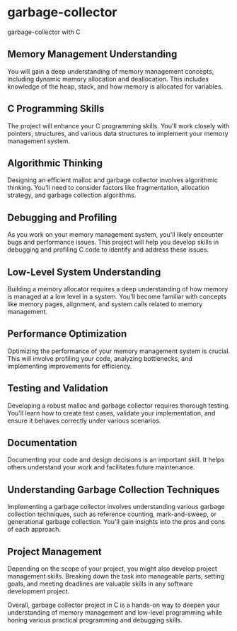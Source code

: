 # garbage-collector
garbage-collector with C

## Memory Management Understanding
You will gain a deep understanding of memory management concepts, including dynamic memory allocation and deallocation. This includes knowledge of the heap, stack, and how memory is allocated for variables.

## C Programming Skills
The project will enhance your C programming skills. You'll work closely with pointers, structures, and various data structures to implement your memory management system.

## Algorithmic Thinking
Designing an efficient malloc and garbage collector involves algorithmic thinking. You'll need to consider factors like fragmentation, allocation strategy, and garbage collection algorithms.

## Debugging and Profiling
As you work on your memory management system, you'll likely encounter bugs and performance issues. This project will help you develop skills in debugging and profiling C code to identify and address these issues.

## Low-Level System Understanding
Building a memory allocator requires a deep understanding of how memory is managed at a low level in a system. You'll become familiar with concepts like memory pages, alignment, and system calls related to memory management.

## Performance Optimization
Optimizing the performance of your memory management system is crucial. This will involve profiling your code, analyzing bottlenecks, and implementing improvements for efficiency.

## Testing and Validation
Developing a robust malloc and garbage collector requires thorough testing. You'll learn how to create test cases, validate your implementation, and ensure it behaves correctly under various scenarios.

## Documentation
Documenting your code and design decisions is an important skill. It helps others understand your work and facilitates future maintenance.

## Understanding Garbage Collection Techniques
Implementing a garbage collector involves understanding various garbage collection techniques, such as reference counting, mark-and-sweep, or generational garbage collection. You'll gain insights into the pros and cons of each approach.

## Project Management
Depending on the scope of your project, you might also develop project management skills. Breaking down the task into manageable parts, setting goals, and meeting deadlines are valuable skills in any software development project.

Overall, garbage collector project in C is a hands-on way to deepen your understanding of memory management and low-level programming while honing various practical programming and debugging skills.
